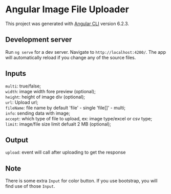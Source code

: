 # Angular Image File Uploader

This project was generated with [Angular CLI](https://github.com/angular/angular-cli) version 6.2.3.

## Development server

Run `ng serve` for a dev server. Navigate to `http://localhost:4200/`. The app will automatically reload if you change any of the source files.

## Inputs

`multi`: true/false;  
`width`: image width fore preview (optional);  
`height`: height of image div (optional);  
`url`: Upload url;  
`fileName`: file name by default 'file' - single 'file[]' - multi;  
`info`: sending data with image;  
`accept`: which type of file to upload, ex: image type/excel or csv type;  
`limit`: image/file size limit defualt 2 MB (optional);  

## Output

`upload`: event will call after uploading to get the response

## Note 

There is some extra `Input` for color button. If you use bootstrap, you will find use of those `Input`.
